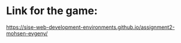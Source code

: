 # Link for the game:
 
https://sise-web-development-environments.github.io/assignment2-mohsen-evgeny/


